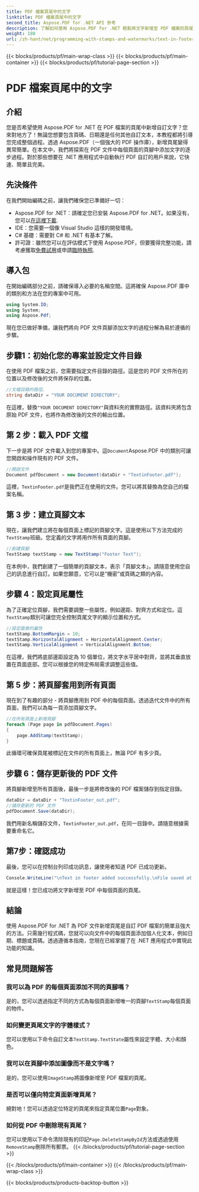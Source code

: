 ```yaml
---
title: PDF 檔案頁尾中的文字
linktitle: PDF 檔案頁尾中的文字
second_title: Aspose.PDF for .NET API 參考
description: 了解如何使用 Aspose.PDF for .NET 輕鬆將文字新增至 PDF 檔案的頁尾。包含用於無縫整合的逐步指南。
weight: 180
url: /zh-hant/net/programming-with-stamps-and-watermarks/text-in-footer/
---
```


{{< blocks/products/pf/main-wrap-class >}}
{{< blocks/products/pf/main-container >}}
{{< blocks/products/pf/tutorial-page-section >}}

# PDF 檔案頁尾中的文字

## 介紹

您是否希望使用 Aspose.PDF for .NET 在 PDF 檔案的頁尾中新增自訂文字？您來對地方了！無論您想要包含頁碼、日期還是任何其他自訂文本，本教程都將引導您完成整個過程。透過 Aspose.PDF（一個強大的 PDF 操作庫），新增頁尾變得異常簡單。在本文中，我們將探索在 PDF 文件中每個頁面的頁腳中添加文字的逐步過程。對於那些想要在 .NET 應用程式中自動執行 PDF 自訂的用戶來說，它快速、簡單且完美。


## 先決條件

在我們開始編碼之前，讓我們確保您已準備好一切：

-  Aspose.PDF for .NET：請確定您已安裝 Aspose.PDF for .NET。如果沒有，您可以[在這裡下載](https://releases.aspose.com/pdf/net/).
- IDE：您需要一個像 Visual Studio 這樣的開發環境。
- C# 基礎：需要對 C# 和 .NET 有基本了解。
- 許可證：雖然您可以在評估模式下使用 Aspose.PDF，但要獲得完整功能，請考慮獲取[免費試用](https://releases.aspose.com/)或申請[臨時執照](https://purchase.aspose.com/temporary-license/).

## 導入包

在開始編碼部分之前，請確保導入必要的名稱空間。這將確保 Aspose.PDF 庫中的類別和方法在您的專案中可用。

```csharp
using System.IO;
using System;
using Aspose.Pdf;
```

現在您已做好準備，讓我們將向 PDF 文件頁腳添加文字的過程分解為易於遵循的步驟。

## 步驟1：初始化您的專案並設定文件目錄

在使用 PDF 檔案之前，您需要指定文件目錄的路徑。這是您的 PDF 文件所在的位置以及修改後的文件將保存的位置。

```csharp
//文檔目錄的路徑。
string dataDir = "YOUR DOCUMENT DIRECTORY";
```

在這裡，替換`"YOUR DOCUMENT DIRECTORY"`與資料夾的實際路徑。該資料夾將包含原始 PDF 文件，也將作為修改後的文件的輸出位置。

## 第 2 步：載入 PDF 文檔

下一步是將 PDF 文件載入到您的專案中。這`Document`Aspose.PDF 中的類別可讓您開啟和操作現有的 PDF 文件。

```csharp
//開啟文件
Document pdfDocument = new Document(dataDir + "TextinFooter.pdf");
```

這裡，`TextinFooter.pdf`是我們正在使用的文件。您可以將其替換為您自己的檔案名稱。

## 第 3 步：建立頁腳文本

現在，讓我們建立將在每個頁面上標記的頁腳文字。這是使用以下方法完成的`TextStamp`班級。您定義的文字將用作所有頁面的頁腳。

```csharp
//創建頁腳
TextStamp textStamp = new TextStamp("Footer Text");
```

在本例中，我們創建了一個簡單的頁腳文本，表示「頁腳文本」。請隨意使用您自己的訊息進行自訂。如果您願意，它可以是“機密”或頁碼之類的內容。

## 步驟 4：設定頁尾屬性

為了正確定位頁腳，我們需要調整一些屬性，例如邊距、對齊方式和定位。這`TextStamp`類別可讓您完全控制頁尾文字的顯示位置和方式。

```csharp
//設定圖章的屬性
textStamp.BottomMargin = 10;
textStamp.HorizontalAlignment = HorizontalAlignment.Center;
textStamp.VerticalAlignment = VerticalAlignment.Bottom;
```

在這裡，我們將底部邊距設定為 10 個單位，將文字水平居中對齊，並將其垂直放置在頁面底部。您可以根據您的特定佈局需求調整這些值。

## 第 5 步：將頁腳套用到所有頁面

現在到了有趣的部分 - 將頁腳應用到 PDF 中的每個頁面。透過迭代文件中的所有頁面，我們可以為每一頁添加頁腳文字。

```csharp
//在所有頁面上新增頁腳
foreach (Page page in pdfDocument.Pages)
{
    page.AddStamp(textStamp);
}
```

此循環可確保頁尾被標記在文件的所有頁面上，無論 PDF 有多少頁。

## 步驟 6：儲存更新後的 PDF 文件

將頁腳新增至所有頁面後，最後一步是將修改後的 PDF 檔案儲存到指定目錄。

```csharp
dataDir = dataDir + "TextinFooter_out.pdf";
//儲存更新的 PDF 文件
pdfDocument.Save(dataDir);
```

我們用新名稱儲存文件，`TextinFooter_out.pdf`，在同一目錄中。請隨意根據需要重命名它。

## 第7步：確認成功

最後，您可以在控制台列印成功訊息，讓使用者知道 PDF 已成功更新。

```csharp
Console.WriteLine("\nText in footer added successfully.\nFile saved at " + dataDir);
```

就是這樣！您已成功將文字新增至 PDF 中每個頁面的頁尾。

## 結論

使用 Aspose.PDF for .NET 為 PDF 文件新增頁尾是自訂 PDF 檔案的簡單且強大的方法。只需幾行程式碼，您就可以向文件中的每個頁面添加個人化文本，例如日期、標題或頁碼。透過遵循本指南，您現在已經掌握了在 .NET 應用程式中實現此功能的知識。

## 常見問題解答

### 我可以為 PDF 的每個頁面添加不同的頁腳嗎？  
是的，您可以透過指定不同的方式為每個頁面新增唯一的頁腳`TextStamp`每個頁面的物件。

### 如何變更頁尾文字的字體樣式？  
您可以使用以下命令自訂文本`TextStamp.TextState`屬性來設定字體、大小和顏色。

### 我可以在頁腳中添加圖像而不是文字嗎？  
是的，您可以使用`ImageStamp`將圖像新增至 PDF 檔案的頁尾。

### 是否可以僅向特定頁面新增頁尾？  
絕對地！您可以透過定位特定的頁尾來指定頁尾位置`Page`對象。

### 如何從 PDF 中刪除現有頁尾？  
您可以使用以下命令清除現有的印記`Page.DeleteStampById`方法或透過使用`RemoveStamp`刪除所有郵票。
{{< /blocks/products/pf/tutorial-page-section >}}

{{< /blocks/products/pf/main-container >}}
{{< /blocks/products/pf/main-wrap-class >}}

{{< blocks/products/products-backtop-button >}}
